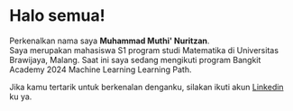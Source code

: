 # Halo semua!

Perkenalkan nama saya **Muhammad Muthi' Nuritzan**.<br>
Saya merupakan mahasiswa S1 program studi Matematika di Universitas Brawijaya, Malang. Saat ini saya sedang mengikuti program Bangkit Academy 2024 Machine Learning Learning Path.<br>

Jika kamu tertarik untuk berkenalan denganku, silakan ikuti akun [Linkedin](https://www.linkedin.com/in/mmuthinuritzan/) ku ya.

<!--
**nuritzan/nuritzan** is a ✨ _special_ ✨ repository because its `README.md` (this file) appears on your GitHub profile.

Here are some ideas to get you started:

- 🔭 I’m currently working on ...
- 🌱 I’m currently learning ...
- 👯 I’m looking to collaborate on ...
- 🤔 I’m looking for help with ...
- 💬 Ask me about ...
- 📫 How to reach me: ...
- 😄 Pronouns: ...
- ⚡ Fun fact: ...
-->
